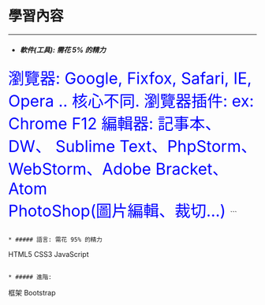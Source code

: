 # 學習內容

---

* ##### 軟件\(工具\): 需花 5% 的精力

<font color="blue" size = "6px">
瀏覽器: Google, Fixfox, Safari, IE, Opera .. 核心不同.
 瀏覽器插件: ex: Chrome F12
 編輯器: 記事本、DW、 Sublime Text、PhpStorm、WebStorm、Adobe Bracket、Atom<br />
        PhotoShop(圖片編輯、裁切...)
</font>
  ```
   
  ```

* ##### 語言: 需花 95% 的精力

  ```
   HTML5
   CSS3
   JavaScript
  ```

* ##### 進階:

  ```
   框架
   Bootstrap
  ```


